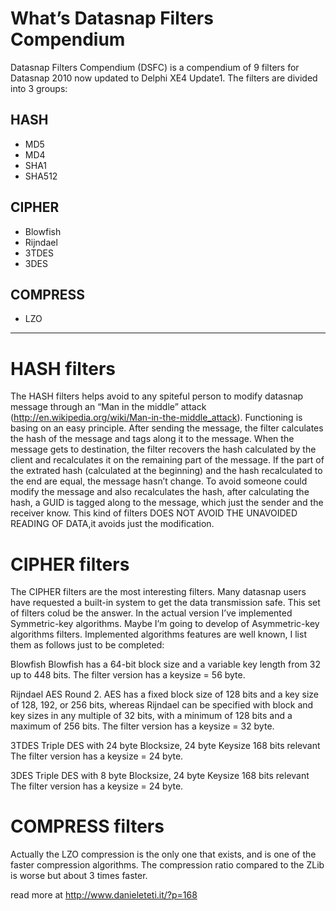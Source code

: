 # What’s Datasnap Filters Compendium #

Datasnap Filters Compendium (DSFC) is a compendium of 9 filters for Datasnap 2010 now updated to Delphi XE4 Update1.
The filters are divided into 3 groups:

## HASH ##
  * MD5
  * MD4
  * SHA1
  * SHA512

## CIPHER ##
  * Blowfish
  * Rijndael
  * 3TDES
  * 3DES

## COMPRESS ##
  * LZO


---

# HASH filters #
The HASH filters helps avoid to any spiteful person to modify datasnap message through an “Man in the middle” attack (http://en.wikipedia.org/wiki/Man-in-the-middle_attack).
Functioning is basing on an easy principle. After sending the message, the filter calculates the hash of the message and tags along it to the message. When the message gets to destination, the filter recovers the hash calculated by the client and recalculates it on the remaining part of the message.
If the part of the extrated hash (calculated at the beginning) and the hash recalculated to the end are equal, the message hasn’t change.
To avoid someone could modify the message and also recalculates the hash, after calculating the hash, a GUID is tagged along to the message, which just the sender and the receiver know.
This kind of filters DOES NOT AVOID THE UNAVOIDED READING OF DATA,it avoids just the modification.

# CIPHER filters #
The CIPHER filters are the most interesting filters. Many datasnap users have requested a built-in system to get the data transmission safe. This set of filters colud be the answer.
In the actual version I’ve implemented Symmetric-key algorithms. Maybe I’m going to develop of Asymmetric-key algorithms filters.
Implemented algorithms features are well known, I list them as follows just to be completed:

Blowfish
Blowfish has a 64-bit block size and a variable key length from 32 up to 448 bits.
The filter version has a keysize = 56 byte.

Rijndael
AES Round 2.
AES has a fixed block size of 128 bits and a key size of 128, 192, or 256 bits, whereas Rijndael can be specified with block and key sizes in any multiple of 32 bits, with a minimum of 128 bits and a maximum of 256 bits.
The filter version has a keysize = 32 byte.

3TDES
Triple DES with 24 byte Blocksize, 24 byte Keysize 168 bits relevant
The filter version has a keysize = 24 byte.

3DES
Triple DES with 8 byte Blocksize, 24 byte Keysize 168 bits relevant
The filter version has a keysize = 24 byte.

# COMPRESS filters #
Actually the LZO compression is the only one that exists, and is one of the faster compression algorithms.
The compression ratio compared to the ZLib is worse but about 3 times faster.

read more at http://www.danieleteti.it/?p=168